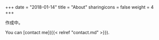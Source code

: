 +++
date = "2018-01-14"
title = "About"
sharingicons = false
weight = 4
+++

作成中。

You can [contact me]({{< relref "contact.md" >}}).
